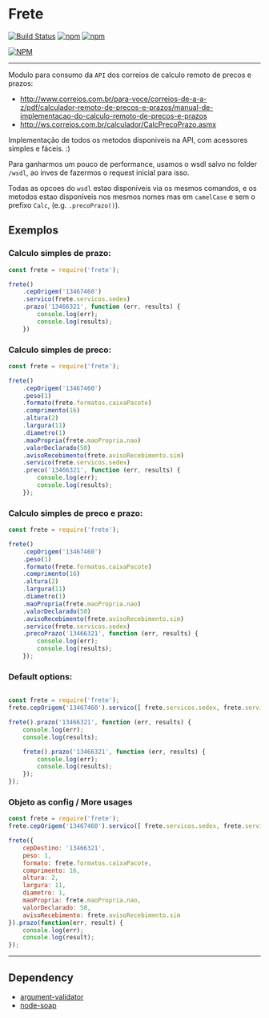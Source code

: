 Frete
===============

[![Build Status](https://travis-ci.org/Deividy/frete.png?branch=master)](https://travis-ci.org/Deividy/frete)
[![npm](https://img.shields.io/npm/v/npm.svg)](https://github.com/Deividy/frete)
[![npm](https://img.shields.io/npm/l/express.svg)](https://github.com/Deividy/frete)

[![NPM](https://nodei.co/npm/frete.png?mini=true)](https://nodei.co/npm/frete)

---

Modulo para consumo da `API` dos correios de calculo remoto de precos e prazos:
- http://www.correios.com.br/para-voce/correios-de-a-a-z/pdf/calculador-remoto-de-precos-e-prazos/manual-de-implementacao-do-calculo-remoto-de-precos-e-prazos
- http://ws.correios.com.br/calculador/CalcPrecoPrazo.asmx


Implementação  de todos os metodos disponiveis na API, com acessores simples e fáceis. :)

Para ganharmos um pouco de performance, usamos o wsdl salvo no folder `/wsdl`, ao inves de fazermos o request inicial para isso.


Todas as opcoes do `wsdl` estao disponíveis via os mesmos comandos, e os metodos estao disponíveis nos mesmos nomes mas em `camelCase` e sem o prefixo `Calc`, (e.g. `.precoPrazo()`).

## Exemplos

### Calculo simples de prazo:

```javascript
const frete = require('frete');

frete()
    .cepOrigem('13467460')
    .servico(frete.servicos.sedex)
    .prazo('13466321', function (err, results) {
        console.log(err);
        console.log(results);
    })

```

### Calculo simples de preco:
```javascript
const frete = require('frete');

frete()
    .cepOrigem('13467460')
    .peso(1)
    .formato(frete.formatos.caixaPacote)
    .comprimento(16)
    .altura(2)
    .largura(11)
    .diametro(1)
    .maoPropria(frete.maoPropria.nao)
    .valorDeclarado(50)
    .avisoRecebimento(frete.avisoRecebimento.sim)
    .servico(frete.servicos.sedex)
    .preco('13466321', function (err, results) {
        console.log(err);
        console.log(results);
    });
```

### Calculo simples de preco e prazo:
```javascript
const frete = require('frete');

frete()
    .cepOrigem('13467460')
    .peso(1)
    .formato(frete.formatos.caixaPacote)
    .comprimento(16)
    .altura(2)
    .largura(11)
    .diametro(1)
    .maoPropria(frete.maoPropria.nao)
    .valorDeclarado(50)
    .avisoRecebimento(frete.avisoRecebimento.sim)
    .servico(frete.servicos.sedex)
    .precoPrazo('13466321', function (err, results) {
        console.log(err);
        console.log(results);
    });
```

### Default options:
```javascript

const frete = require('frete');
frete.cepOrigem('13467460').servico([ frete.servicos.sedex, frete.servicos.pac ]);

frete().prazo('13466321', function (err, results) {
    console.log(err);
    console.log(results);

    frete().prazo('13466321', function (err, results) {
        console.log(err);
        console.log(results);
    });
});

```

### Objeto as config / More usages

```javascript
const frete = require('frete');
frete.cepOrigem('13467460').servico([ frete.servicos.sedex, frete.servicos.pac ]);

frete({
    cepDestino: '13466321',
    peso: 1,
    formato: frete.formatos.caixaPacote,
    comprimento: 16,
    altura: 2,
    largura: 11,
    diametro: 1,
    maoPropria: frete.maoPropria.nao,
    valorDeclarado: 50,
    avisoRecebimento: frete.avisoRecebimento.sim
}).prazo(function(err, result) {
    console.log(err);
    console.log(result);
});


```

---

## Dependency
- [argument-validator](https://github.com/Deividy/argument-validator)
- [node-soap](https://github.com/vpulim/node-soap)
